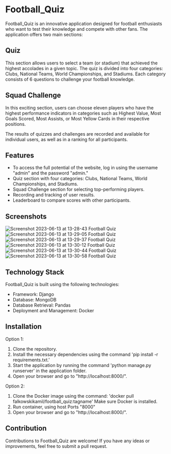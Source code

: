 # Football_Quiz

Football_Quiz is an innovative application designed for football enthusiasts who want to test their knowledge and compete with other fans. The application offers two main sections:

## Quiz

This section allows users to select a team (or stadium) that achieved the highest accolades in a given topic. The quiz is divided into four categories: Clubs, National Teams, World Championships, and Stadiums. Each category consists of 6 questions to challenge your football knowledge.

## Squad Challenge

In this exciting section, users can choose eleven players who have the highest performance indicators in categories such as Highest Value, Most Goals Scored, Most Assists, or Most Yellow Cards in their respective positions.

The results of quizzes and challenges are recorded and available for individual users, as well as in a ranking for all participants.

## Features

- To access the full potential of the website, log in using the username "admin" and the password "admin."
- Quiz section with four categories: Clubs, National Teams, World Championships, and Stadiums.
- Squad Challenge section for selecting top-performing players.
- Recording and tracking of user results.
- Leaderboard to compare scores with other participants.

## Screenshots

![Screenshot 2023-06-13 at 13-28-43 Football Quiz](https://github.com/FalkowskiKamil/Football_Quiz/assets/116383333/29a054d0-855e-4041-bfdf-177f03da5235)
![Screenshot 2023-06-13 at 13-29-05 Football Quiz](https://github.com/FalkowskiKamil/Football_Quiz/assets/116383333/a413cb65-5a22-4975-b62b-5f6286d0ff07)
![Screenshot 2023-06-13 at 13-29-37 Football Quiz](https://github.com/FalkowskiKamil/Football_Quiz/assets/116383333/1383b8f7-3349-438c-9199-e6a2d968f283)
![Screenshot 2023-06-13 at 13-30-12 Football Quiz](https://github.com/FalkowskiKamil/Football_Quiz/assets/116383333/37782d32-7a06-44dc-a4bd-7d94f8bf13c8)
![Screenshot 2023-06-13 at 13-30-44 Football Quiz](https://github.com/FalkowskiKamil/Football_Quiz/assets/116383333/4f8d5592-cb27-4d13-b690-5663cb488c5a)
![Screenshot 2023-06-13 at 13-30-58 Football Quiz](https://github.com/FalkowskiKamil/Football_Quiz/assets/116383333/fb65ff8f-03bf-42bc-9438-a2a77ef9ecf9)



## Technology Stack

Football_Quiz is built using the following technologies:

- Framework: Django
- Database: MongoDB
- Database Retrieval: Pandas
- Deployment and Management: Docker

## Installation
Option 1:
   1. Clone the repository.
   2. Install the necessary dependencies using the command 'pip install -r requirements.txt.'
   3. Start the application by running the command 'python manage.py runserver' in the application folder.
   4. Open your browser and go to "http://localhost:8000/".
   
Option 2:
   1. Clone the Docker image using the command: 'docker pull falkowskikamil/football_quiz:tagname' Make sure Docker is installed.
   2. Run container, using host Ports "8000"
   3. Open your browser and go to "http://localhost:8000/".

## Contribution

Contributions to Football_Quiz are welcome! If you have any ideas or improvements, feel free to submit a pull request.
